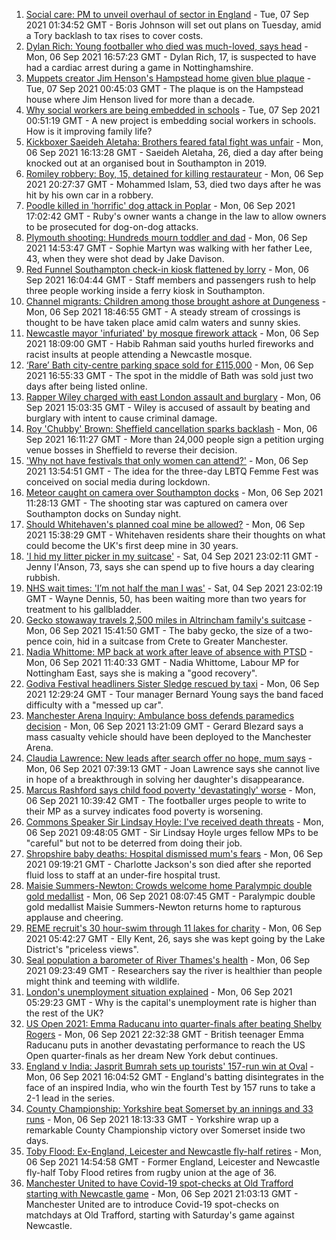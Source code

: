 1. [Social care: PM to unveil overhaul of sector in England](https://www.bbc.co.uk/news/uk-politics-58469872?at_medium=RSS&at_campaign=KARANGA) - Tue, 07 Sep 2021 01:34:52 GMT - Boris Johnson will set out plans on Tuesday, amid a Tory backlash to tax rises to cover costs.
2. [Dylan Rich: Young footballer who died was much-loved, says head](https://www.bbc.co.uk/news/uk-england-nottinghamshire-58462925?at_medium=RSS&at_campaign=KARANGA) - Mon, 06 Sep 2021 16:57:23 GMT - Dylan Rich, 17, is suspected to have had a cardiac arrest during a game in Nottinghamshire.
3. [Muppets creator Jim Henson's Hampstead home given blue plaque](https://www.bbc.co.uk/news/uk-england-london-58467017?at_medium=RSS&at_campaign=KARANGA) - Tue, 07 Sep 2021 00:45:03 GMT - The plaque is on the Hampstead house where Jim Henson lived for more than a decade.
4. [Why social workers are being embedded in schools](https://www.bbc.co.uk/news/uk-england-london-57978625?at_medium=RSS&at_campaign=KARANGA) - Tue, 07 Sep 2021 00:51:19 GMT - A new project is embedding social workers in schools. How is it improving family life?
5. [Kickboxer Saeideh Aletaha: Brothers feared fatal fight was unfair](https://www.bbc.co.uk/news/uk-england-hampshire-58461109?at_medium=RSS&at_campaign=KARANGA) - Mon, 06 Sep 2021 16:13:28 GMT - Saeideh Aletaha, 26, died a day after being knocked out at an organised bout in Southampton in 2019.
6. [Romiley robbery: Boy, 15, detained for killing restaurateur](https://www.bbc.co.uk/news/uk-england-manchester-58461893?at_medium=RSS&at_campaign=KARANGA) - Mon, 06 Sep 2021 20:27:37 GMT - Mohammed Islam, 53, died two days after he was hit by his own car in a robbery.
7. [Poodle killed in 'horrific' dog attack in Poplar](https://www.bbc.co.uk/news/uk-england-london-58461897?at_medium=RSS&at_campaign=KARANGA) - Mon, 06 Sep 2021 17:02:42 GMT - Ruby's owner wants a change in the law to allow owners to be prosecuted for dog-on-dog attacks.
8. [Plymouth shooting: Hundreds mourn toddler and dad](https://www.bbc.co.uk/news/uk-england-devon-58464958?at_medium=RSS&at_campaign=KARANGA) - Mon, 06 Sep 2021 14:53:47 GMT - Sophie Martyn was walking with her father Lee, 43, when they were shot dead by Jake Davison.
9. [Red Funnel Southampton check-in kiosk flattened by lorry](https://www.bbc.co.uk/news/uk-england-hampshire-58467000?at_medium=RSS&at_campaign=KARANGA) - Mon, 06 Sep 2021 16:04:44 GMT - Staff members and passengers rush to help three people working inside a ferry kiosk in Southampton.
10. [Channel migrants: Children among those brought ashore at Dungeness](https://www.bbc.co.uk/news/uk-england-kent-58468897?at_medium=RSS&at_campaign=KARANGA) - Mon, 06 Sep 2021 18:46:55 GMT - A steady stream of crossings is thought to be have taken place amid calm waters and sunny skies.
11. [Newcastle mayor 'infuriated' by mosque firework attack](https://www.bbc.co.uk/news/uk-england-tyne-58468926?at_medium=RSS&at_campaign=KARANGA) - Mon, 06 Sep 2021 18:09:00 GMT - Habib Rahman said youths hurled fireworks and racist insults at people attending a Newcastle mosque.
12. [‘Rare’ Bath city-centre parking space sold for £115,000](https://www.bbc.co.uk/news/uk-england-somerset-58466556?at_medium=RSS&at_campaign=KARANGA) - Mon, 06 Sep 2021 16:55:33 GMT - The spot in the middle of Bath was sold just two days after being listed online.
13. [Rapper Wiley charged with east London assault and burglary](https://www.bbc.co.uk/news/uk-england-london-58467014?at_medium=RSS&at_campaign=KARANGA) - Mon, 06 Sep 2021 15:03:35 GMT - Wiley is accused of assault by beating and burglary with intent to cause criminal damage.
14. [Roy 'Chubby' Brown: Sheffield cancellation sparks backlash](https://www.bbc.co.uk/news/uk-england-south-yorkshire-58463658?at_medium=RSS&at_campaign=KARANGA) - Mon, 06 Sep 2021 16:11:27 GMT - More than 24,000 people sign a petition urging venue bosses in Sheffield to reverse their decision.
15. ['Why not have festivals that only women can attend?'](https://www.bbc.co.uk/news/uk-england-derbyshire-58464519?at_medium=RSS&at_campaign=KARANGA) - Mon, 06 Sep 2021 13:54:51 GMT - The idea for the three-day LBTQ Femme Fest was conceived on social media during lockdown.
16. [Meteor caught on camera over Southampton docks](https://www.bbc.co.uk/news/uk-england-hampshire-58464279?at_medium=RSS&at_campaign=KARANGA) - Mon, 06 Sep 2021 11:28:13 GMT - The shooting star was captured on camera over Southampton docks on Sunday night.
17. [Should Whitehaven's planned coal mine be allowed?](https://www.bbc.co.uk/news/uk-england-cumbria-58467220?at_medium=RSS&at_campaign=KARANGA) - Mon, 06 Sep 2021 15:38:29 GMT - Whitehaven residents share their thoughts on what could become the UK's first deep mine in 30 years.
18. ['I hid my litter picker in my suitcase'](https://www.bbc.co.uk/news/uk-england-leicestershire-58409725?at_medium=RSS&at_campaign=KARANGA) - Sat, 04 Sep 2021 23:02:11 GMT - Jenny I'Anson, 73, says she can spend up to five hours a day clearing rubbish.
19. [NHS wait times: 'I’m not half the man I was'](https://www.bbc.co.uk/news/health-58424718?at_medium=RSS&at_campaign=KARANGA) - Sat, 04 Sep 2021 23:02:19 GMT - Wayne Dennis, 50, has been waiting more than two years for treatment to his gallbladder.
20. [Gecko stowaway travels 2,500 miles in Altrincham family's suitcase](https://www.bbc.co.uk/news/uk-england-manchester-58465923?at_medium=RSS&at_campaign=KARANGA) - Mon, 06 Sep 2021 15:41:50 GMT - The baby gecko, the size of a two-pence coin, hid in a suitcase from Crete to Greater Manchester.
21. [Nadia Whittome: MP back at work after leave of absence with PTSD](https://www.bbc.co.uk/news/uk-england-nottinghamshire-58460743?at_medium=RSS&at_campaign=KARANGA) - Mon, 06 Sep 2021 11:40:33 GMT - Nadia Whittome, Labour MP for Nottingham East, says she is making a "good recovery".
22. [Godiva Festival headliners Sister Sledge rescued by taxi](https://www.bbc.co.uk/news/uk-england-coventry-warwickshire-58461454?at_medium=RSS&at_campaign=KARANGA) - Mon, 06 Sep 2021 12:29:24 GMT - Tour manager Bernard Young says the band faced difficulty with a "messed up car".
23. [Manchester Arena Inquiry: Ambulance boss defends paramedics decision](https://www.bbc.co.uk/news/uk-england-manchester-58462012?at_medium=RSS&at_campaign=KARANGA) - Mon, 06 Sep 2021 13:21:09 GMT - Gerard Blezard says a mass casualty vehicle should have been deployed to the Manchester Arena.
24. [Claudia Lawrence: New leads after search offer no hope, mum says](https://www.bbc.co.uk/news/uk-england-york-north-yorkshire-58460158?at_medium=RSS&at_campaign=KARANGA) - Mon, 06 Sep 2021 07:39:13 GMT - Joan Lawrence says she cannot live in hope of a breakthrough in solving her daughter's disappearance.
25. [Marcus Rashford says child food poverty 'devastatingly' worse](https://www.bbc.co.uk/news/uk-england-manchester-58460197?at_medium=RSS&at_campaign=KARANGA) - Mon, 06 Sep 2021 10:39:42 GMT - The footballer urges people to write to their MP as a survey indicates food poverty is worsening.
26. [Commons Speaker Sir Lindsay Hoyle: I've received death threats](https://www.bbc.co.uk/news/uk-politics-58462131?at_medium=RSS&at_campaign=KARANGA) - Mon, 06 Sep 2021 09:48:05 GMT - Sir Lindsay Hoyle urges fellow MPs to be "careful" but not to be deterred from doing their job.
27. [Shropshire baby deaths: Hospital dismissed mum's fears](https://www.bbc.co.uk/news/uk-england-shropshire-58454188?at_medium=RSS&at_campaign=KARANGA) - Mon, 06 Sep 2021 09:19:21 GMT - Charlotte Jackson's son died after she reported fluid loss to staff at an under-fire hospital trust.
28. [Maisie Summers-Newton: Crowds welcome home Paralympic double gold medallist](https://www.bbc.co.uk/news/uk-england-northamptonshire-58461416?at_medium=RSS&at_campaign=KARANGA) - Mon, 06 Sep 2021 08:07:45 GMT - Paralympic double gold medallist Maisie Summers-Newton returns home to rapturous applause and cheering.
29. [REME recruit's 30 hour-swim through 11 lakes for charity](https://www.bbc.co.uk/news/uk-england-cumbria-58447616?at_medium=RSS&at_campaign=KARANGA) - Mon, 06 Sep 2021 05:42:27 GMT - Elly Kent, 26, says she was kept going by the Lake District's "priceless views".
30. [Seal population a barometer of River Thames's health](https://www.bbc.co.uk/news/uk-england-london-58461896?at_medium=RSS&at_campaign=KARANGA) - Mon, 06 Sep 2021 09:23:49 GMT - Researchers say the river is healthier than people might think and teeming with wildlife.
31. [London's unemployment situation explained](https://www.bbc.co.uk/news/uk-england-london-58440690?at_medium=RSS&at_campaign=KARANGA) - Mon, 06 Sep 2021 05:29:23 GMT - Why is the capital's unemployment rate is higher than the rest of the UK?
32. [US Open 2021: Emma Raducanu into quarter-finals after beating Shelby Rogers](https://www.bbc.co.uk/sport/tennis/58469496?at_medium=RSS&at_campaign=KARANGA) - Mon, 06 Sep 2021 22:32:38 GMT - British teenager Emma Raducanu puts in another devastating performance to reach the US Open quarter-finals as her dream New York debut continues.
33. [England v India: Jasprit Bumrah sets up tourists' 157-run win at Oval](https://www.bbc.co.uk/sport/cricket/58466419?at_medium=RSS&at_campaign=KARANGA) - Mon, 06 Sep 2021 16:04:52 GMT - England's batting disintegrates in the face of an inspired India, who win the fourth Test by 157 runs to take a 2-1 lead in the series.
34. [County Championship: Yorkshire beat Somerset by an innings and 33 runs](https://www.bbc.co.uk/sport/cricket/58465302?at_medium=RSS&at_campaign=KARANGA) - Mon, 06 Sep 2021 18:13:33 GMT - Yorkshire wrap up a remarkable County Championship victory over Somerset inside two days.
35. [Toby Flood: Ex-England, Leicester and Newcastle fly-half retires](https://www.bbc.co.uk/sport/rugby-union/58466989?at_medium=RSS&at_campaign=KARANGA) - Mon, 06 Sep 2021 14:54:58 GMT - Former England, Leicester and Newcastle fly-half Toby Flood retires from rugby union at the age of 36.
36. [Manchester United to have Covid-19 spot-checks at Old Trafford starting with Newcastle game](https://www.bbc.co.uk/sport/football/58469827?at_medium=RSS&at_campaign=KARANGA) - Mon, 06 Sep 2021 21:03:13 GMT - Manchester United are to introduce Covid-19 spot-checks on matchdays at Old Trafford, starting with Saturday's game against Newcastle.
